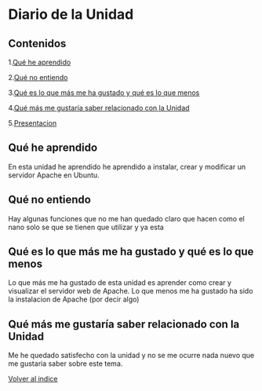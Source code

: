 # Diario de la Unidad 

 ## Contenidos
 
 1.[Qué he aprendido](#qué-he-aprendido)
 
 2.[Qué no entiendo](#qué-no-entiendo)
 
 3.[Qué es lo que más me ha gustado y qué es lo que menos](#qué-es-lo-que-más-me-ha-gustado-y-qué-es-lo-que-menos)
 
 4.[Qué más me gustaría saber relacionado con la Unidad](#qué-más-me-gustaría-saber-relacionado-con-la-unidad)

 5.[Presentacion](Presentacion_DAW.pdf)
  
## Qué he aprendido

En esta unidad he aprendido he aprendido a instalar, crear y modificar un servidor Apache en Ubuntu.
  
## Qué no entiendo

Hay algunas funciones que no me han quedado claro que hacen como el nano solo se que se tienen que utilizar y ya esta

## Qué es lo que más me ha gustado y qué es lo que menos

Lo que más me ha gustado de esta unidad es aprender como crear y visualizar el servidor web de Apache.
Lo que menos me ha gustado ha sido la instalacion de Apache (por decir algo)

## Qué más me gustaría saber relacionado con la Unidad

  Me he quedado satisfecho con la unidad y no se me ocurre nada nuevo que me gustaria saber sobre este tema.

[Volver al indice](Index.md)
